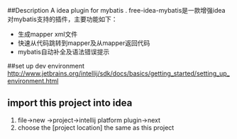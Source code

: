 ##Description
A idea plugin for mybatis .
free-idea-mybatis是一款增强idea对mybatis支持的插件，主要功能如下：
- 生成mapper xml文件
- 快速从代码跳转到mapper及从mapper返回代码
- mybatis自动补全及语法错误提示


##set up dev environment
http://www.jetbrains.org/intellij/sdk/docs/basics/getting_started/setting_up_environment.html

## import this project into idea
1. file->new ->project->intellij platform plugin->next
2. choose the [project location] the same as this project

